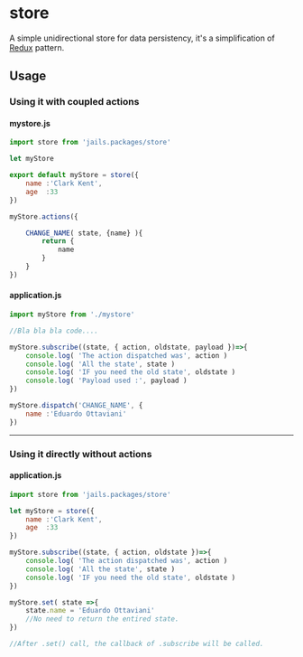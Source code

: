 # store

A simple unidirectional store for data persistency, it's a simplification of [Redux](http://redux.js.org/) pattern.

## Usage

### Using it with coupled actions

#### mystore.js

```js
import store from 'jails.packages/store'

let myStore

export default myStore = store({
	name :'Clark Kent',
	age  :33
})

myStore.actions({

	CHANGE_NAME( state, {name} ){
		return {
			name
		}
	}
})

```

#### application.js
```js
import myStore from './mystore'

//Bla bla bla code....

myStore.subscribe((state, { action, oldstate, payload })=>{
	console.log( 'The action dispatched was', action )
	console.log( 'All the state', state )
	console.log( 'IF you need the old state', oldstate )
	console.log( 'Payload used :', payload )
})

myStore.dispatch('CHANGE_NAME', {
	name :'Eduardo Ottaviani'
})
```

---

### Using it directly without actions

#### application.js

```js
import store from 'jails.packages/store'

let myStore = store({
	name :'Clark Kent',
	age  :33
})

myStore.subscribe((state, { action, oldstate })=>{
	console.log( 'The action dispatched was', action )
	console.log( 'All the state', state )
	console.log( 'IF you need the old state', oldstate )
})

myStore.set( state =>{
	state.name = 'Eduardo Ottaviani'
	//No need to return the entired state.
})

//After .set() call, the callback of .subscribe will be called.
```
